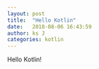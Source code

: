 ```yaml
---
layout: post
title:  "Hello Kotlin"
date:   2018-08-06 16:43:59
author: ks J
categories: kotlin
---
```



Hello Kotlin!